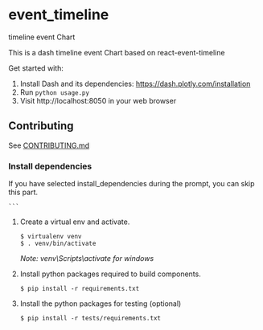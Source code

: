# event_timeline
timeline event Chart

This is a dash timeline event Chart based on react-event-timeline

Get started with:
1. Install Dash and its dependencies: https://dash.plotly.com/installation
2. Run `python usage.py`
3. Visit http://localhost:8050 in your web browser

## Contributing

See [CONTRIBUTING.md](./CONTRIBUTING.md)

### Install dependencies

If you have selected install_dependencies during the prompt, you can skip this part.

    ```
1. Create a virtual env and activate.
    ```
    $ virtualenv venv
    $ . venv/bin/activate
    ```
    _Note: venv\Scripts\activate for windows_

2. Install python packages required to build components.
    ```
    $ pip install -r requirements.txt
    ```
3. Install the python packages for testing (optional)
    ```
    $ pip install -r tests/requirements.txt
